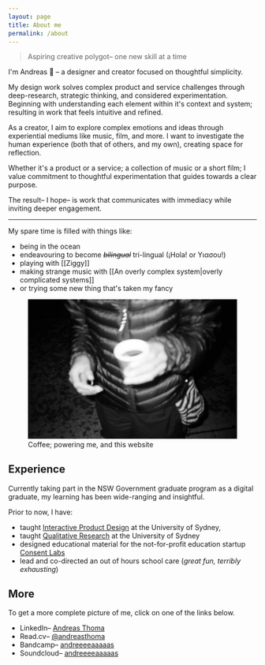```yaml
---
layout: page
title: About me
permalink: /about
---
```

> Aspiring creative polygot– one new skill at a time

I'm Andreas 👋 – a designer and creator focused on thoughtful simplicity.

My design work solves complex product and service challenges through deep-research, strategic thinking, and considered experimentation. Beginning with understanding each element within it's context and system; resulting in work that feels intuitive and refined.

As a creator, I aim to explore complex emotions and ideas through experiential mediums like music, film, and more. I want to investigate the human experience (both that of others, and my own), creating space for reflection.

Whether it's a product or a service; a collection of music or a short film; I value commitment to thoughtful experimentation that guides towards a clear purpose. 

The result– I hope– is work that communicates with immediacy while inviting deeper engagement.

---

My spare time is filled with things like:
- being in the ocean
- endeavouring to become *~~bilingual~~* tri-lingual (¡Hola! or Υιασου!)
- playing with [[Ziggy]]
- making strange music with [[An overly complex system|overly complicated systems]]
- or trying some new thing that's taken my fancy

<figure class="wide">
  <img src ="assets/me-coffee.jpg" alt="A black and white photo of me and a coffee">
  <figcaption>Coffee; powering me, and this website</figcaption>
</figure>

## Experience
Currently taking part in the NSW Government graduate program as a digital graduate, my learning has been wide-ranging and insightful.

Prior to now, I have:
- taught [Interactive Product Design](https://www.sydney.edu.au/units/DECO3200) at the University of Sydney,
- taught [Qualitative Research](https://www.sydney.edu.au/units/DECO2019) at the University of Sydney
- designed educational material for the not-for-profit education startup [Consent Labs](https://www.consentlabs.org.au/)
- lead and co-directed an out of hours school care (*great fun, terribly exhausting*)

## More
To get a more complete picture of me, click on one of the links below.

<ul>
    <li>LinkedIn– <a href="https://www.linkedin.com/in/andreas-thoma-7636a4136/">Andreas Thoma</a></li>
    <li>Read.cv– <a href="https://read.cv/andreasthoma">@andreasthoma</a></li>
    <li>Bandcamp– <a href="https://andreeeeaaaaas.bandcamp.com/">andreeeeaaaaas</a></li>
    <li>Soundcloud– <a href="https://soundcloud.com/andreeeeaaaaas">andreeeeaaaaas</a></li>
</ul>